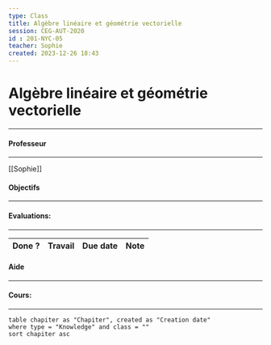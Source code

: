 ```yaml
---
type: Class
title: Algèbre linéaire et géométrie vectorielle
session: CEG-AUT-2020
id : 201-NYC-05
teacher: Sophie
created: 2023-12-26 18:43
---
```

# Algèbre linéaire et géométrie vectorielle 
----


#### Professeur
----
[[Sophie]]

#### Objectifs
------

#### Evaluations:
----

| Done ? | Travail | Due date | Note |
|--------|---------|----------|------|

#### Aide
----

#### Cours:
----
```dataview
table chapiter as "Chapiter", created as "Creation date"
where type = "Knowledge" and class = ""
sort chapiter asc
```